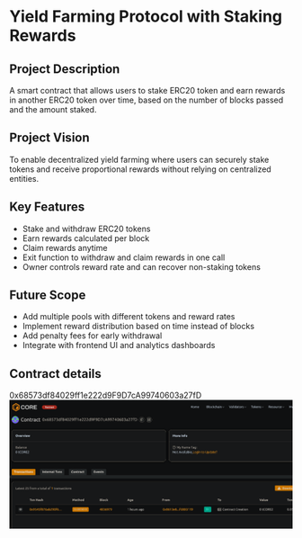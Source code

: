 # Yield Farming Protocol with Staking Rewards

## Project Description
A smart contract that allows users to stake ERC20 token and earn rewards in another ERC20 token over time, based on the number of blocks passed and the amount staked.

## Project Vision
To enable decentralized yield farming where users can securely stake tokens and receive proportional rewards without relying on centralized entities.

## Key Features
- Stake and withdraw ERC20 tokens
- Earn rewards calculated per block
- Claim rewards anytime
- Exit function to withdraw and claim rewards in one call
- Owner controls reward rate and can recover non-staking tokens

## Future Scope
- Add multiple pools with different tokens and reward rates
- Implement reward distribution based on time instead of blocks
- Add penalty fees for early withdrawal
- Integrate with frontend UI and analytics dashboards

## Contract details
0x68573df84029ff1e222d9F9D7cA99740603a27fD
![alt text](image.png)
